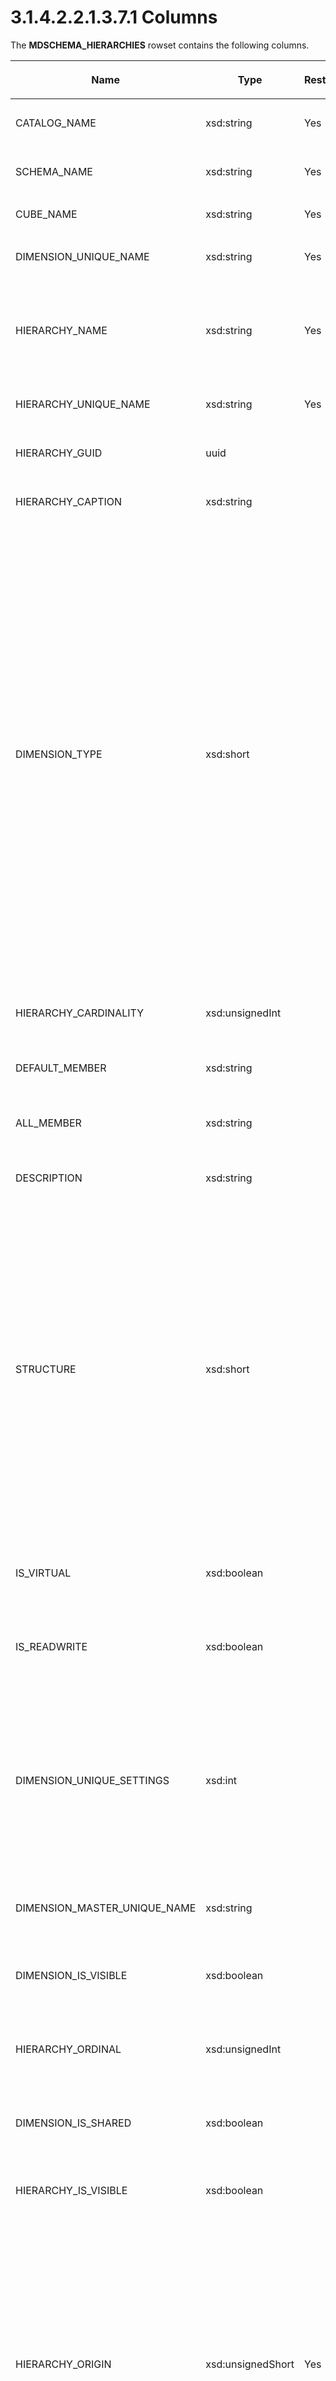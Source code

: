 <html dir="LTR" xmlns:mshelp="http://msdn.microsoft.com/mshelp" xmlns:ddue="http://ddue.schemas.microsoft.com/authoring/2003/5" xmlns:xlink="http://www.w3.org/1999/xlink" xmlns:tool="http://www.microsoft.com/tooltip">
    <head>
        <meta http-equiv="Content-Type" content="text/html; CHARSET=utf-8"></meta>
        <meta name="save" content="history"></meta>
        <title>3.1.4.2.2.1.3.7.1 Columns</title>
        <xml>
            <mshelp:toctitle title="3.1.4.2.2.1.3.7.1 Columns"></mshelp:toctitle>
            <mshelp:rltitle title="[MS-SSAS]: Columns"></mshelp:rltitle>
            <mshelp:keyword index="A" term="198233a4-a1eb-46cb-9992-35d7c8f53ae1"></mshelp:keyword>
            <mshelp:attr name="DCSext.ContentType" value="open specification"></mshelp:attr>
            <mshelp:attr name="AssetID" value="198233a4-a1eb-46cb-9992-35d7c8f53ae1"></mshelp:attr>
            <mshelp:attr name="TopicType" value="kbRef"></mshelp:attr>
            <mshelp:attr name="DCSext.Title" value="[MS-SSAS]: Columns" />
        </xml>
    </head>
    <body>
        <div id="header">
            <h1 class="heading">3.1.4.2.2.1.3.7.1 Columns</h1>
        </div>
        <div id="mainSection">
            <div id="mainBody">
                <div id="allHistory" class="saveHistory"></div>
                <div id="sectionSection0" class="section" name="collapseableSection">
                    

<p>The <b>MDSCHEMA_HIERARCHIES</b> rowset contains the
following columns.</p>

<table>
 <thead>
  <tr>
   <th>
   <p>Name</p>
   </th>
   <th>
   <p>Type</p>
   </th>
   <th>
   <p>Restriction</p>
   </th>
   <th>
   <p>Description</p>
   </th>
  </tr>
 </thead>
 <tr>
  <td>
  <p>CATALOG_NAME</p>
  </td>
  <td>
  <p>xsd:string</p>
  </td>
  <td>
  <p>Yes</p>
  </td>
  <td>
  <p>The name of the database.</p>
  </td>
 </tr>
 <tr>
  <td>
  <p>SCHEMA_NAME</p>
  </td>
  <td>
  <p>xsd:string</p>
  </td>
  <td>
  <p>Yes</p>
  </td>
  <td>
  <p>The name of the schema.<a id="Appendix_A_Target_197"></a><a href="b9ac4859-2662-44ca-b131-9addd8b953dc.htm#Appendix_A_197" aria-label="Product behavior note 197">&lt;197&gt;</a></p>
  </td>
 </tr>
 <tr>
  <td>
  <p>CUBE_NAME</p>
  </td>
  <td>
  <p>xsd:string</p>
  </td>
  <td>
  <p>Yes</p>
  </td>
  <td>
  <p>The name of the cube.</p>
  </td>
 </tr>
 <tr>
  <td>
  <p>DIMENSION_UNIQUE_NAME</p>
  </td>
  <td>
  <p>xsd:string</p>
  </td>
  <td>
  <p>Yes</p>
  </td>
  <td>
  <p>The unique name of the dimension.<a id="Appendix_A_Target_198"></a><a href="b9ac4859-2662-44ca-b131-9addd8b953dc.htm#Appendix_A_198" aria-label="Product behavior note 198">&lt;198&gt;</a></p>
  </td>
 </tr>
 <tr>
  <td>
  <p>HIERARCHY_NAME</p>
  </td>
  <td>
  <p>xsd:string</p>
  </td>
  <td>
  <p>Yes</p>
  </td>
  <td>
  <p>The name of the hierarchy. This column MAY<a id="Appendix_A_Target_199"></a><a href="b9ac4859-2662-44ca-b131-9addd8b953dc.htm#Appendix_A_199" aria-label="Product behavior note 199">&lt;199&gt;</a> be blank if there is only a
  single hierarchy in the dimension.</p>
  </td>
 </tr>
 <tr>
  <td>
  <p>HIERARCHY_UNIQUE_NAME</p>
  </td>
  <td>
  <p>xsd:string</p>
  </td>
  <td>
  <p>Yes</p>
  </td>
  <td>
  <p>The unique name of the hierarchy.</p>
  </td>
 </tr>
 <tr>
  <td>
  <p>HIERARCHY_GUID</p>
  </td>
  <td>
  <p>uuid</p>
  </td>
  <td>
  <p> </p>
  </td>
  <td>
  <p>The GUID of the hierarchy.</p>
  </td>
 </tr>
 <tr>
  <td>
  <p>HIERARCHY_CAPTION</p>
  </td>
  <td>
  <p>xsd:string</p>
  </td>
  <td>
  <p> </p>
  </td>
  <td>
  <p>The caption of the hierarchy.</p>
  </td>
 </tr>
 <tr>
  <td>
  <p>DIMENSION_TYPE</p>
  </td>
  <td>
  <p>xsd:short</p>
  </td>
  <td>
  <p> </p>
  </td>
  <td>
  <p>The type of the dimension.</p>
  <ul><li><p><span><span>  
  </span></span><span>0 - UNKNOWN</span></p>
  </li><li><p><span><span>  
  </span></span><span>1 - TIME</span></p>
  </li><li><p><span><span>  
  </span></span><span>2 - MEASURE</span></p>
  </li><li><p><span><span>  
  </span></span><span>3 - OTHER</span></p>
  </li><li><p><span><span>  
  </span></span><span>5 - QUANTITATIVE</span></p>
  </li><li><p><span><span>  
  </span></span><span>6 - ACCOUNTS</span></p>
  </li><li><p><span><span>  
  </span></span><span>7 - CUSTOMERS</span></p>
  </li><li><p><span><span>  
  </span></span><span>8 - PRODUCTS</span></p>
  </li><li><p><span><span>  
  </span></span><span>9 - SCENARIO</span></p>
  </li><li><p><span><span>  
  </span></span><span>10 - UTILITY</span></p>
  </li><li><p><span><span>  
  </span></span><span>11 - CURRENCY</span></p>
  </li><li><p><span><span>  
  </span></span><span>12 - RATES</span></p>
  </li><li><p><span><span>  
  </span></span><span>13 - CHANNEL</span></p>
  </li><li><p><span><span>  
  </span></span><span>14 - PROMOTION</span></p>
  </li><li><p><span><span>  
  </span></span><span>15 - ORGANIZATION</span></p>
  </li><li><p><span><span>  
  </span></span><span>16 - BILL_OF_MATERIALS</span></p>
  </li><li><p><span><span>  
  </span></span><span>17 - GEOGRAPHY</span></p>
  </li></ul></td>
 </tr>
 <tr>
  <td>
  <p>HIERARCHY_CARDINALITY</p>
  </td>
  <td>
  <p>xsd:unsignedInt</p>
  </td>
  <td>
  <p> </p>
  </td>
  <td>
  <p>The number of members in the hierarchy.</p>
  </td>
 </tr>
 <tr>
  <td>
  <p>DEFAULT_MEMBER</p>
  </td>
  <td>
  <p>xsd:string</p>
  </td>
  <td>
  <p> </p>
  </td>
  <td>
  <p>The default member for this hierarchy.</p>
  </td>
 </tr>
 <tr>
  <td>
  <p>ALL_MEMBER</p>
  </td>
  <td>
  <p>xsd:string</p>
  </td>
  <td>
  <p> </p>
  </td>
  <td>
  <p>The member name at the highest level of the hierarchy.</p>
  </td>
 </tr>
 <tr>
  <td>
  <p>DESCRIPTION</p>
  </td>
  <td>
  <p>xsd:string</p>
  </td>
  <td>
  <p> </p>
  </td>
  <td>
  <p>A description of the hierarchy.</p>
  </td>
 </tr>
 <tr>
  <td>
  <p>STRUCTURE</p>
  </td>
  <td>
  <p>xsd:short</p>
  </td>
  <td>
  <p> </p>
  </td>
  <td>
  <p>The structure of the hierarchy.</p>
  <p>Valid values are defined in the following table.</p>
  <ul><li><p><span><span>  
  </span></span><span>0 - Hierarchy is a fully balanced
  structure.</span></p>
  </li><li><p><span><span>  
  </span></span><span>1 - Hierarchy is a ragged
  balanced structure.</span></p>
  </li><li><p><span><span>  
  </span></span><span>2 - Hierarchy is an unbalanced
  structure.</span></p>
  </li><li><p><span><span>  
  </span></span><span>3 - Hierarchy is a network
  structure.</span></p>
  </li></ul><p>For more information, see the definitions for <a href="8676f5ce-62d4-4244-a326-634bfed4aba4.htm#gt_f0fd3cfd-0267-4764-aedd-b7bc4bb8d623">balanced hierarchy</a> and <a href="8676f5ce-62d4-4244-a326-634bfed4aba4.htm#gt_2448b817-7714-4fa7-ab61-2aa0b9efa537">unbalanced hierarchy</a> in
  section 1.1.</p>
  </td>
 </tr>
 <tr>
  <td>
  <p>IS_VIRTUAL</p>
  </td>
  <td>
  <p>xsd:boolean</p>
  </td>
  <td>
  <p> </p>
  </td>
  <td>
  <p>When true, indicates that the hierarchy is a virtual
  hierarchy; otherwise false.<a id="Appendix_A_Target_200"></a><a href="b9ac4859-2662-44ca-b131-9addd8b953dc.htm#Appendix_A_200" aria-label="Product behavior note 200">&lt;200&gt;</a></p>
  </td>
 </tr>
 <tr>
  <td>
  <p>IS_READWRITE</p>
  </td>
  <td>
  <p>xsd:boolean</p>
  </td>
  <td>
  <p> </p>
  </td>
  <td>
  <p>When true, indicates that write back to the hierarchy
  is enabled; otherwise false.</p>
  </td>
 </tr>
 <tr>
  <td>
  <p>DIMENSION_UNIQUE_SETTINGS</p>
  </td>
  <td>
  <p>xsd:int</p>
  </td>
  <td>
  <p> </p>
  </td>
  <td>
  <p>A list of values that specifies which columns contain
  unique values:<a id="Appendix_A_Target_201"></a><a href="b9ac4859-2662-44ca-b131-9addd8b953dc.htm#Appendix_A_201" aria-label="Product behavior note 201">&lt;201&gt;</a></p>
  <ul><li><p><span><span>  
  </span></span><span>0x00000001 - Member key columns
  establish uniqueness.</span></p>
  </li><li><p><span><span>  
  </span></span><span>0x00000002 - Member name columns
  establish uniqueness.</span></p>
  </li></ul></td>
 </tr>
 <tr>
  <td>
  <p>DIMENSION_MASTER_UNIQUE_NAME</p>
  </td>
  <td>
  <p>xsd:string</p>
  </td>
  <td>
  <p> </p>
  </td>
  <td>
  <p>The unique name of the master dimension.<a id="Appendix_A_Target_202"></a><a href="b9ac4859-2662-44ca-b131-9addd8b953dc.htm#Appendix_A_202" aria-label="Product behavior note 202">&lt;202&gt;</a></p>
  </td>
 </tr>
 <tr>
  <td>
  <p>DIMENSION_IS_VISIBLE</p>
  </td>
  <td>
  <p>xsd:boolean</p>
  </td>
  <td>
  <p> </p>
  </td>
  <td>
  <p>When true, indicates that the dimension is visible;
  otherwise false.<a id="Appendix_A_Target_203"></a><a href="b9ac4859-2662-44ca-b131-9addd8b953dc.htm#Appendix_A_203" aria-label="Product behavior note 203">&lt;203&gt;</a></p>
  </td>
 </tr>
 <tr>
  <td>
  <p>HIERARCHY_ORDINAL</p>
  </td>
  <td>
  <p>xsd:unsignedInt</p>
  </td>
  <td>
  <p> </p>
  </td>
  <td>
  <p>The ordinal number of the hierarchy across all
  hierarchies of the dimension.</p>
  </td>
 </tr>
 <tr>
  <td>
  <p>DIMENSION_IS_SHARED</p>
  </td>
  <td>
  <p>xsd:boolean</p>
  </td>
  <td>
  <p> </p>
  </td>
  <td>
  <p>When true, indicates that the dimension is shared;
  otherwise false.<a id="Appendix_A_Target_204"></a><a href="b9ac4859-2662-44ca-b131-9addd8b953dc.htm#Appendix_A_204" aria-label="Product behavior note 204">&lt;204&gt;</a></p>
  </td>
 </tr>
 <tr>
  <td>
  <p>HIERARCHY_IS_VISIBLE</p>
  </td>
  <td>
  <p>xsd:boolean</p>
  </td>
  <td>
  <p> </p>
  </td>
  <td>
  <p>When true, indicates that the hierarchy is visible;
  otherwise false.</p>
  </td>
 </tr>
 <tr>
  <td>
  <p>HIERARCHY_ORIGIN</p>
  </td>
  <td>
  <p>xsd:unsignedShort</p>
  </td>
  <td>
  <p>Yes</p>
  </td>
  <td>
  <p>A bitmask that determines the source of the hierarchy.</p>
  <ul><li><p><span><span>  
  </span></span><span>0x0001 - Identifies user-defined
  hierarchies.</span></p>
  </li><li><p><span><span>  
  </span></span><span>0x0002 - Identifies attribute
  hierarchies.</span></p>
  </li><li><p><span><span>  
  </span></span><span>0x0004 - Identifies <a href="8676f5ce-62d4-4244-a326-634bfed4aba4.htm#gt_40cb61a4-ef50-4a76-8874-f0ae26fc04fe">key attribute</a>
  hierarchies.</span></p>
  </li><li><p><span><span>  
  </span></span><span>0x0008 - Identifies attributes
  with no attribute hierarchies.</span></p>
  </li><li><p><span><span>  
  </span></span><span>0x0003 - The default restriction
  value.</span></p>
  </li></ul></td>
 </tr>
 <tr>
  <td>
  <p>HIERARCHY_DISPLAY_FOLDER</p>
  </td>
  <td>
  <p>xsd:string</p>
  </td>
  <td>
  <p> </p>
  </td>
  <td>
  <p>Display folder for the hierarchy.</p>
  </td>
 </tr>
 <tr>
  <td>
  <p>INSTANCE_SELECTION</p>
  </td>
  <td>
  <p>xsd:unsignedShort</p>
  </td>
  <td>
  <p> </p>
  </td>
  <td>
  <p>A list of values that provides a hint to the client
  application about how to display the hierarchy values. Valid values include
  the following:</p>
  <ul><li><p><span><span>  
  </span></span><span>0 - NONE (No hint is suggested.)</span></p>
  </li><li><p><span><span>  
  </span></span><span>1 - DROPDOWN type of display is
  suggested.</span></p>
  </li><li><p><span><span>  
  </span></span><span>2 - LIST type of display is
  suggested.</span></p>
  </li><li><p><span><span>  
  </span></span><span>3 - FILTERED LIST type of display
  is suggested.</span></p>
  </li><li><p><span><span>  
  </span></span><span>4 - MANDATORY FILTER type of
  display is suggested</span></p>
  </li></ul></td>
 </tr>
 <tr>
  <td>
  <p>GROUPING_BEHAVIOR</p>
  </td>
  <td>
  <p>xsd:unsignedShort</p>
  </td>
  <td>
  <p> </p>
  </td>
  <td>
  <p>Recommends to client applications how to build queries
  within the hierarchy. Valid values include the following:</p>
  <ul><li><p><span><span>  
  </span></span><span>1 - Client applications are
  encouraged to group by each member of the hierarchy.</span></p>
  </li><li><p><span><span>  
  </span></span><span>2 - Client applications are
  discouraged from grouping by each member of the hierarchy.</span></p>
  </li></ul></td>
 </tr>
 <tr>
  <td>
  <p>STRUCTURE_TYPE</p>
  </td>
  <td>
  <p>xsd:string</p>
  </td>
  <td>
  <p> </p>
  </td>
  <td>
  <p>Indicates the type of hierarchy. Valid values include
  the following:</p>
  <ul><li><p><span><span>  
  </span></span><span>Natural</span></p>
  </li><li><p><span><span>  
  </span></span><span>Unnatural</span></p>
  </li><li><p><span><span>  
  </span></span><span>Unknown</span></p>
  </li></ul></td>
 </tr>
</table>

<p>The response has the following definition.</p>

<dl>
<dd>
<div><pre>       &lt;xsd:element name=&quot;root&quot;&gt;
         &lt;xsd:complexType&gt;
           &lt;xsd:sequence minOccurs=&quot;0&quot; maxOccurs=&quot;unbounded&quot;&gt;
             &lt;xsd:element name=&quot;row&quot; type=&quot;row&quot; /&gt;
           &lt;/xsd:sequence&gt;
         &lt;/xsd:complexType&gt;
       &lt;/xsd:element&gt;
       &lt;xsd:simpleType name=&quot;uuid&quot;&gt;
         &lt;xsd:restriction base=&quot;xsd:string&quot;&gt;
           &lt;xsd:pattern value=&quot;[0-9a-zA-Z]{8}-[0-9a-zA-Z]{4}-[0-9a-zA-Z]{4}-
                               [0-9a-zA-Z]{4}-[0-9a-zA-Z]{12}&quot; /&gt;
         &lt;/xsd:restriction&gt;
       &lt;/xsd:simpleType&gt;
       &lt;xsd:complexType name=&quot;row&quot;&gt;
         &lt;xsd:sequence&gt;
           &lt;xsd:element sql:field=&quot;CATALOG_NAME&quot; name=&quot;CATALOG_NAME&quot; 
                            type=&quot;xsd:string&quot; minOccurs=&quot;0&quot; /&gt;
           &lt;xsd:element sql:field=&quot;SCHEMA_NAME&quot; name=&quot;SCHEMA_NAME&quot; 
                            type=&quot;xsd:string&quot; minOccurs=&quot;0&quot; /&gt;
           &lt;xsd:element sql:field=&quot;CUBE_NAME&quot; name=&quot;CUBE_NAME&quot; 
                            type=&quot;xsd:string&quot; minOccurs=&quot;0&quot; /&gt;
           &lt;xsd:element sql:field=&quot;DIMENSION_UNIQUE_NAME&quot; name=&quot;DIMENSION_UNIQUE_NAME&quot; 
                            type=&quot;xsd:string&quot; minOccurs=&quot;0&quot; /&gt;
           &lt;xsd:element sql:field=&quot;HIERARCHY_NAME&quot; name=&quot;HIERARCHY_NAME&quot; 
                            type=&quot;xsd:string&quot; minOccurs=&quot;0&quot; /&gt;
           &lt;xsd:element sql:field=&quot;HIERARCHY_UNIQUE_NAME&quot; name=&quot;HIERARCHY_UNIQUE_NAME&quot; 
                            type=&quot;xsd:string&quot; minOccurs=&quot;0&quot; /&gt;
           &lt;xsd:element sql:field=&quot;HIERARCHY_GUID&quot; name=&quot;HIERARCHY_GUID&quot; 
                            type=&quot;uuid&quot; minOccurs=&quot;0&quot; /&gt;
           &lt;xsd:element sql:field=&quot;HIERARCHY_CAPTION&quot; name=&quot;HIERARCHY_CAPTION&quot; 
                            type=&quot;xsd:string&quot; minOccurs=&quot;0&quot; /&gt;
           &lt;xsd:element sql:field=&quot;DIMENSION_TYPE&quot; name=&quot;DIMENSION_TYPE&quot; 
                            type=&quot;xsd:short&quot; minOccurs=&quot;0&quot; /&gt;
           &lt;xsd:element sql:field=&quot;HIERARCHY_CARDINALITY&quot; name=&quot;HIERARCHY_CARDINALITY&quot; 
                            type=&quot;xsd:unsignedInt&quot; minOccurs=&quot;0&quot; /&gt;
           &lt;xsd:element sql:field=&quot;DEFAULT_MEMBER&quot; name=&quot;DEFAULT_MEMBER&quot; 
                            type=&quot;xsd:string&quot; minOccurs=&quot;0&quot; /&gt;
           &lt;xsd:element sql:field=&quot;ALL_MEMBER&quot; name=&quot;ALL_MEMBER&quot; 
                            type=&quot;xsd:string&quot; minOccurs=&quot;0&quot; /&gt;
           &lt;xsd:element sql:field=&quot;DESCRIPTION&quot; name=&quot;DESCRIPTION&quot; 
                            type=&quot;xsd:string&quot; minOccurs=&quot;0&quot; /&gt;
           &lt;xsd:element sql:field=&quot;STRUCTURE&quot; name=&quot;STRUCTURE&quot; 
                            type=&quot;xsd:short&quot; minOccurs=&quot;0&quot; /&gt;
           &lt;xsd:element sql:field=&quot;IS_VIRTUAL&quot; name=&quot;IS_VIRTUAL&quot; 
                            type=&quot;xsd:boolean&quot; minOccurs=&quot;0&quot; /&gt;
           &lt;xsd:element sql:field=&quot;IS_READWRITE&quot; name=&quot;IS_READWRITE&quot; 
                            type=&quot;xsd:boolean&quot; minOccurs=&quot;0&quot; /&gt;
           &lt;xsd:element sql:field=&quot;DIMENSION_UNIQUE_SETTINGS&quot; name=&quot;DIMENSION_UNIQUE_SETTINGS&quot; 
                             type=&quot;xsd:int&quot; minOccurs=&quot;0&quot; /&gt;
           &lt;xsd:element sql:field=&quot;DIMENSION_MASTER_UNIQUE_NAME&quot; 
                            name=&quot;DIMENSION_MASTER_UNIQUE_NAME&quot; 
                            type=&quot;xsd:string&quot; minOccurs=&quot;0&quot; /&gt;
           &lt;xsd:element sql:field=&quot;DIMENSION_IS_VISIBLE&quot; name=&quot;DIMENSION_IS_VISIBLE&quot; 
                            type=&quot;xsd:boolean&quot; minOccurs=&quot;0&quot; /&gt;
           &lt;xsd:element sql:field=&quot;HIERARCHY_ORDINAL&quot; name=&quot;HIERARCHY_ORDINAL&quot; 
                            type=&quot;xsd:unsignedInt&quot; minOccurs=&quot;0&quot; /&gt;
           &lt;xsd:element sql:field=&quot;DIMENSION_IS_SHARED&quot; name=&quot;DIMENSION_IS_SHARED&quot; 
                            type=&quot;xsd:boolean&quot; minOccurs=&quot;0&quot; /&gt;
           &lt;xsd:element sql:field=&quot;HIERARCHY_IS_VISIBLE&quot; name=&quot;HIERARCHY_IS_VISIBLE&quot; 
                            type=&quot;xsd:boolean&quot; minOccurs=&quot;0&quot; /&gt;
           &lt;xsd:element sql:field=&quot;HIERARCHY_ORIGIN&quot; name=&quot;HIERARCHY_ORIGIN&quot; 
                            type=&quot;xsd:unsignedShort&quot; minOccurs=&quot;0&quot; /&gt;
           &lt;xsd:element sql:field=&quot;HIERARCHY_DISPLAY_FOLDER&quot; name=&quot;HIERARCHY_DISPLAY_FOLDER&quot; 
                            type=&quot;xsd:string&quot; minOccurs=&quot;0&quot; /&gt;
           &lt;xsd:element sql:field=&quot;INSTANCE_SELECTION&quot; name=&quot;INSTANCE_SELECTION&quot; 
                            type=&quot;xsd:unsignedShort&quot; minOccurs=&quot;0&quot; /&gt;
           &lt;xsd:element sql:field=&quot;GROUPING_BEHAVIOR&quot; name=&quot;GROUPING_BEHAVIOR&quot; 
                            type=&quot;xsd:unsignedShort&quot; minOccurs=&quot;0&quot; /&gt;
           &lt;xsd:element sql:field=&quot;STRUCTURE_TYPE&quot; name=&quot;STRUCTURE_TYPE&quot; 
                            type=&quot;xsd:string&quot; minOccurs=&quot;0&quot; /&gt;
         &lt;/xsd:sequence&gt;
       &lt;/xsd:complexType&gt;
</pre></div>
</dd></dl>


                </div>
            </div>
        </div>
    </body>
</html>